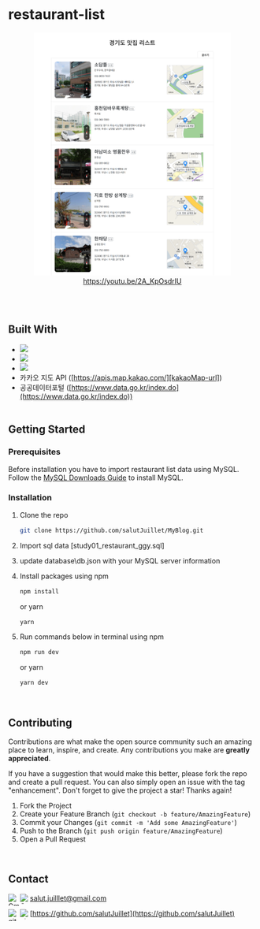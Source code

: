 <!--
# restaurant-list
    [![Top Langs](https://github-readme-stats.vercel.app/api/top-langs/?username=salutJuillet&layout=compact)](https://github.com/salutJuillet/restaurant-list)
-->


<!-- ABOUT THE PROJECT -->
# restaurant-list

<div align="center">
  <img src="client/public/images/preview.png" width="400px"/> <br/>
  <a href="https://youtu.be/2A_KpOsdrIU" target="_blank">https://youtu.be/2A_KpOsdrIU</a>
</div>

<br/><br/>



## Built With

* [<img src="https://img.shields.io/badge/React-61DAFB?style=flat-square&logo=React&logoColor=white"/>][React-url]  
* [<img src="https://img.shields.io/badge/Node.js-339933?style=flat-square&logo=Node.js&logoColor=white"/>][NodeJS-url]  
* [<img src="https://img.shields.io/badge/MySQL-4479A1?style=flat-square&logo=MySQL&logoColor=white"/>][MySQL-url]  
* 카카오 지도 API ([https://apis.map.kakao.com/][kakaoMap-url])  
* 공공데이터포털 ([https://www.data.go.kr/index.do](https://www.data.go.kr/index.do))
<br/><br/>



<!-- GETTING STARTED -->
## Getting Started

### Prerequisites

Before installation you have to import restaurant list data using MySQL. Follow the [MySQL Downloads Guide](https://www.mysql.com/downloads/) to install 
MySQL.


### Installation

1. Clone the repo
   ```sh
   git clone https://github.com/salutJuillet/MyBlog.git
   ```
2. Import sql data [study01_restaurant_ggy.sql]
3. update database\db.json with your MySQL server information
4. Install packages using npm
   ```sh
   npm install
   ```
   
   or yarn
   ```sh
   yarn
   ```
5. Run commands below in terminal using npm
   ```sh
   npm run dev
   ```
   or yarn
   ```sh
   yarn dev
   ```
<br/>



<!-- USAGE EXAMPLES -->
<!--
	# Usage
	Use this space to show useful examples of how a project can be used. Additional screenshots, code examples and demos work well in this space. You may also link to more resources.
-->



<!-- CONTRIBUTING -->
## Contributing

Contributions are what make the open source community such an amazing place to learn, inspire, and create. Any contributions you make are **greatly appreciated**.

If you have a suggestion that would make this better, please fork the repo and create a pull request. You can also simply open an issue with the tag "enhancement".
Don't forget to give the project a star! Thanks again!

1. Fork the Project
2. Create your Feature Branch (`git checkout -b feature/AmazingFeature`)
3. Commit your Changes (`git commit -m 'Add some AmazingFeature'`)
4. Push to the Branch (`git push origin feature/AmazingFeature`)
5. Open a Pull Request
<br/>



<!-- CONTACT -->
## Contact

<img src="https://raw.githubusercontent.com/simple-icons/simple-icons/develop/icons/gmail.svg#gh-light-mode-only" alt="Gmail" align=left width=24 height=24><img src="https://raw.githubusercontent.com/simple-icons/simple-icons/develop/icons/gmail.svg#gh-dark-mode-only" alt="Gmail" align=left width=20 height=20> salut.juilllet@gmail.com


<img src="https://raw.githubusercontent.com/simple-icons/simple-icons/develop/icons/github.svg#gh-light-mode-only" alt="gitHub" align=left width=24 height=24><img src="https://raw.githubusercontent.com/simple-icons/simple-icons/develop/icons/github.svg#gh-dark-mode-only" alt="gitHub" align=left width=20 height=20> [https://github.com/salutJuillet](https://github.com/salutJuillet)




<!-- MARKDOWN LINKS & IMAGES -->
<!-- https://www.markdownguide.org/basic-syntax/#reference-style-links -->
[React-url]: https://reactjs.org/
[NodeJS-url]: https://nodejs.org/
[MySQL-url]: https://www.mysql.com/
[kakaoMap-url]: https://apis.map.kakao.com/
